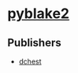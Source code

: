 # [pyblake2](https://pypi.org/project/pyblake2)



## Publishers
- [dchest](https://pypi.org/user/dchest)

